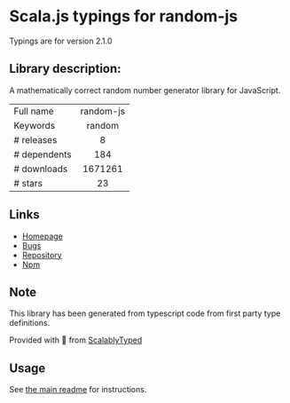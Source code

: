 
# Scala.js typings for random-js

Typings are for version 2.1.0

## Library description:
A mathematically correct random number generator library for JavaScript.

|                    |                 |
| ------------------ | :-------------: |
| Full name          | random-js |
| Keywords           | random |
| # releases         | 8 |
| # dependents       | 184 |
| # downloads        | 1671261 |
| # stars            | 23 |

## Links
- [Homepage](https://github.com/ckknight/random-js)
- [Bugs](https://github.com/ckknight/random-js/issues)
- [Repository](https://github.com/ckknight/random-js)
- [Npm](https://www.npmjs.com/package/random-js)
    


## Note
This library has been generated from typescript code from first party type definitions.

Provided with :purple_heart: from [ScalablyTyped](https://github.com/oyvindberg/ScalablyTyped)

## Usage
See [the main readme](../../readme.md) for instructions.


